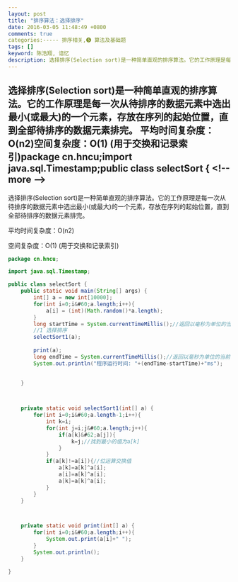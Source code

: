 ```yaml
---
layout: post
title: "排序算法：选择排序"
date: 2016-03-05 11:48:49 +0800
comments: true
categories:----- 排序相关,❺ 算法及基础题
tags: []
keyword: 陈浩翔, 谙忆
description: 选择排序(Selection sort)是一种简单直观的排序算法。它的工作原理是每一次从待排序的数据元素中选出最小(或最大)的一个元素，存放在序列的起始位置，直到全部待排序的数据元素排完。 平均时间复杂度：O(n2)空间复杂度：O(1)  (用于交换和记录索引)package cn.hncu;import java.sql.Timestamp;public class selectSort { 
---
```



选择排序(Selection sort)是一种简单直观的排序算法。它的工作原理是每一次从待排序的数据元素中选出最小(或最大)的一个元素，存放在序列的起始位置，直到全部待排序的数据元素排完。 平均时间复杂度：O(n2)空间复杂度：O(1)  (用于交换和记录索引)package cn.hncu;import java.sql.Timestamp;public class selectSort {
&#60;!-- more --&#62;
----------

选择排序(Selection sort)是一种简单直观的排序算法。它的工作原理是每一次从待排序的数据元素中选出最小(或最大)的一个元素，存放在序列的起始位置，直到全部待排序的数据元素排完。 

平均时间复杂度：O(n2)

空间复杂度：O(1)  (用于交换和记录索引)

```java
package cn.hncu;

import java.sql.Timestamp;

public class selectSort {
	public static void main(String[] args) {
		int[] a = new int[10000];
		for(int i=0;i&#60;a.length;i++){
			a[i] = (int)(Math.random()*a.length);
		}
		long startTime = System.currentTimeMillis();//返回以毫秒为单位的当前时间。
		//1 选择排序
		selectSort1(a);
		
		print(a);
		long endTime = System.currentTimeMillis();//返回以毫秒为单位的当前时间。
		System.out.println("程序运行时间: "+(endTime-startTime)+"ms");
		
		
	}



	private static void selectSort1(int[] a) {
		for(int i=0;i&#60;a.length-1;i++){
			int k=i;
			for(int j=i;j&#60;a.length;j++){
				if(a[k]&#62;a[j]){
					k=j;//找到最小的值为a[k]
				}
			}
			if(a[k]!=a[i]){//位运算交换值
				a[k]=a[k]^a[i];
				a[i]=a[k]^a[i];
				a[k]=a[k]^a[i];
			}
		}
	}



	private static void print(int[] a) {
		for(int i=0;i&#60;a.length;i++){
			System.out.print(a[i]+" ");
		}
		System.out.println();
	}

}

```